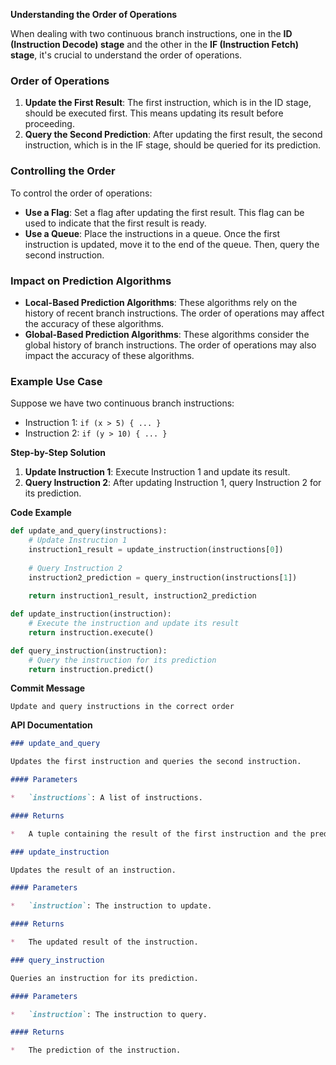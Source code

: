 **Understanding the Order of Operations**

When dealing with two continuous branch instructions, one in the **ID (Instruction Decode) stage** and the other in the **IF (Instruction Fetch) stage**, it's crucial to understand the order of operations.

### Order of Operations

1.  **Update the First Result**: The first instruction, which is in the ID stage, should be executed first. This means updating its result before proceeding.
2.  **Query the Second Prediction**: After updating the first result, the second instruction, which is in the IF stage, should be queried for its prediction.

### Controlling the Order

To control the order of operations:

-   **Use a Flag**: Set a flag after updating the first result. This flag can be used to indicate that the first result is ready.
-   **Use a Queue**: Place the instructions in a queue. Once the first instruction is updated, move it to the end of the queue. Then, query the second instruction.

### Impact on Prediction Algorithms

-   **Local-Based Prediction Algorithms**: These algorithms rely on the history of recent branch instructions. The order of operations may affect the accuracy of these algorithms.
-   **Global-Based Prediction Algorithms**: These algorithms consider the global history of branch instructions. The order of operations may also impact the accuracy of these algorithms.

### Example Use Case

Suppose we have two continuous branch instructions:

-   Instruction 1: `if (x > 5) { ... }`
-   Instruction 2: `if (y > 10) { ... }`

**Step-by-Step Solution**

1.  **Update Instruction 1**: Execute Instruction 1 and update its result.
2.  **Query Instruction 2**: After updating Instruction 1, query Instruction 2 for its prediction.

**Code Example**

```python
def update_and_query(instructions):
    # Update Instruction 1
    instruction1_result = update_instruction(instructions[0])
    
    # Query Instruction 2
    instruction2_prediction = query_instruction(instructions[1])
    
    return instruction1_result, instruction2_prediction

def update_instruction(instruction):
    # Execute the instruction and update its result
    return instruction.execute()

def query_instruction(instruction):
    # Query the instruction for its prediction
    return instruction.predict()
```

**Commit Message**

`Update and query instructions in the correct order`

**API Documentation**

```markdown
### update_and_query

Updates the first instruction and queries the second instruction.

#### Parameters

*   `instructions`: A list of instructions.

#### Returns

*   A tuple containing the result of the first instruction and the prediction of the second instruction.

### update_instruction

Updates the result of an instruction.

#### Parameters

*   `instruction`: The instruction to update.

#### Returns

*   The updated result of the instruction.

### query_instruction

Queries an instruction for its prediction.

#### Parameters

*   `instruction`: The instruction to query.

#### Returns

*   The prediction of the instruction.
```